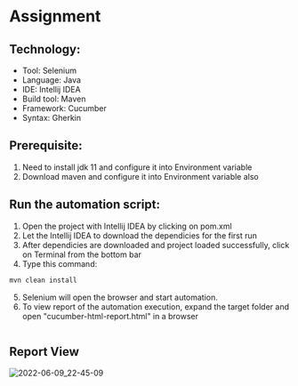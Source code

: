 # Assignment

## Technology:
- Tool: Selenium
- Language: Java
- IDE: Intellij IDEA
- Build tool: Maven
- Framework: Cucumber
- Syntax: Gherkin

## Prerequisite:
1. Need to install jdk 11 and configure it into Environment variable
2. Download maven and configure it into Environment variable also

## Run the automation script:
1. Open the project with Intellij IDEA by clicking on pom.xml
2. Let the Intellij IDEA to download the dependicies for the first run
3. After dependicies are downloaded and project loaded successfully, click on Terminal from the bottom bar 
4. Type this command:
```sh
mvn clean install
```
5. Selenium will open the browser and start automation.
6. To view report of the automation execution, expand the target folder and open "cucumber-html-report.html" in a browser
```sh
```
## Report View
![2022-06-09_22-45-09](https://user-images.githubusercontent.com/28926103/172900610-db9597aa-0307-4fc6-bd3b-acd62a41e29d.png)
